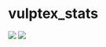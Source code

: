# vulptex_stats

![](https://github-readme-stats.vercel.app/api/top-langs/?username=vulptex1234&bg_color=30,aa00ff,0055ff&title_color=fff&text_color=fff)
![](https://github-readme-stats.vercel.app/api?username=vulptex1234&show_icons=true&bg_color=30,aa00ff,0055ff&title_color=fff&text_color=fff)
